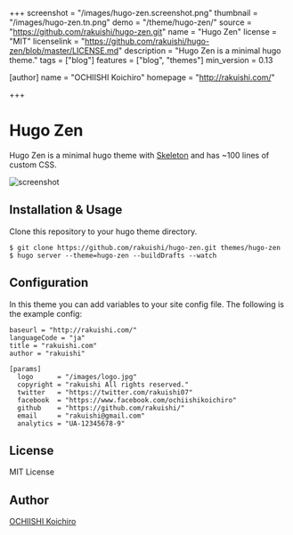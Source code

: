 +++
screenshot = "/images/hugo-zen.screenshot.png"
thumbnail = "/images/hugo-zen.tn.png"
demo = "/theme/hugo-zen/"
source = "https://github.com/rakuishi/hugo-zen.git"
name = "Hugo Zen"
license = "MIT"
licenselink = "https://github.com/rakuishi/hugo-zen/blob/master/LICENSE.md"
description = "Hugo Zen is a minimal hugo theme."
tags = ["blog"]
features = ["blog", "themes"]
min_version = 0.13

[author]
    name = "OCHIISHI Koichiro"
    homepage = "http://rakuishi.com/"

+++

# Hugo Zen

Hugo Zen is a minimal hugo theme with [Skeleton](https://github.com/dhg/Skeleton/) and has ~100 lines of custom CSS.

![screenshot](/images/screenshot.png)

## Installation & Usage

Clone this repository to your hugo theme directory.

	$ git clone https://github.com/rakuishi/hugo-zen.git themes/hugo-zen
	$ hugo server --theme=hugo-zen --buildDrafts --watch

## Configuration

In this theme you can add variables to your site config file. The following is the example config:

	baseurl = "http://rakuishi.com/"
	languageCode = "ja"
	title = "rakuishi.com"
	author = "rakuishi"

	[params]
	  logo      = "/images/logo.jpg"
	  copyright = "rakuishi All rights reserved."
	  twitter   = "https://twitter.com/rakuishi07"
	  facebook  = "https://www.facebook.com/ochiishikoichiro"
	  github    = "https://github.com/rakuishi/"
	  email     = "rakuishi@gmail.com"
	  analytics = "UA-12345678-9"

## License

MIT License

## Author

[OCHIISHI Koichiro](https://github.com/rakuishi)
